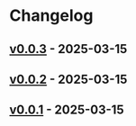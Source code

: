 # Changelog

## [v0.0.3](https://github.com/upamune/airulesync/compare/v0.0.2...v0.0.3) - 2025-03-15

## [v0.0.2](https://github.com/upamune/airulesync/compare/v0.0.1...v0.0.2) - 2025-03-15

## [v0.0.1](https://github.com/upamune/airulesync/commits/v0.0.1) - 2025-03-15

